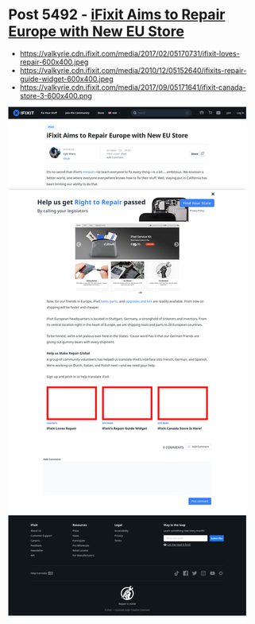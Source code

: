 # Post 5492 - [iFixit Aims to Repair Europe with New EU Store](https://www.ifixit.com/News/5492/ifixit-aims-to-repair-europe-with-new-eu-store)

- https://valkyrie.cdn.ifixit.com/media/2017/02/05170731/ifixit-loves-repair-600x400.jpeg
- https://valkyrie.cdn.ifixit.com/media/2010/12/05152640/ifixits-repair-guide-widget-600x400.jpeg
- https://valkyrie.cdn.ifixit.com/media/2017/09/05171641/ifixit-canada-store-3-600x400.png

![screencap](screenshots/7a9895df-0adc-4b9d-ab75-7d5442221eea.png)
